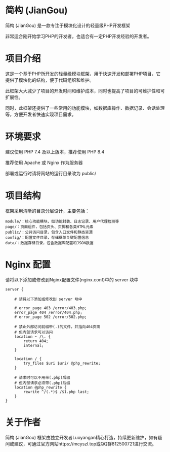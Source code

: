 # 简构 (JianGou)

简构 (JianGou) 是一款专注于模块化设计的轻量级PHP开发框架

非常适合刚开始学习PHP的开发者，也适合有一定PHP开发经验的开发者。

# 项目介绍

这是一个基于PHP所开发的轻量级模块框架，用于快速开发和部署PHP项目，它提供了模块化的结构，便于代码组织和维护。

此框架大大减少了项目的开发时间和维护成本，同时也提高了项目的可维护性和可扩展性。

同时，此框架还提供了一些常用的功能模块，如数据库操作、数据记录、会话处理等，方便开发者快速实现项目需求。

# 环境要求

建议使用 PHP 7.4 及以上版本，推荐使用 PHP 8.4

推荐使用 Apache 或 Nginx 作为服务器

部署或运行时请将网站的运行目录改为 public/

# 项目结构

框架采用清晰的目录分层设计，主要包括：

```
module/：核心功能模块，如功能封装、日志记录、用户代理检测等
page/：页面组件，包括页头、页脚和各类HTML元素
public/：公共访问目录，包含入口文件和静态资源
config/：配置文件目录，存储框架关键配置信息
data/：数据存储目录，包含数据库配置和JSON数据
```

# Nginx 配置

请将以下添加或修改到Nginx配置文件(nginx.conf)中的 server 块中

```nginx
server {

    # 请将以下添加或修改到 server 块中

    # error_page 403 /error/403.php;
    error_page 404 /error/404.php;
    # error_page 502 /error/502.php;

    # 禁止外部访问前缀带(.)的文件，并指向404页面
    # 但内部请求可以访问
    location ~ /\. {
        return 404;
        internal;
    }

    location / {
        try_files $uri $uri/ @php_rewrite;
    }
    
    # 请求时可以不用带(.php)后缀
    # 但内部请求必须带(.php)后缀
    location @php_rewrite {
        rewrite ^/(.*)$ /$1.php last;
    }
}
```

# 关于作者

简构 (JianGou) 框架由独立开发者Luoyangan精心打造，持续更新维护，如有疑问或建议，可通过官方网站https://mcyszl.top或QQ群812500721进行交流。